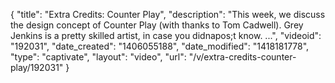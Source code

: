 {
    "title": "Extra Credits: Counter Play",
    "description": "This week, we discuss the design concept of Counter Play (with thanks to Tom Cadwell). Grey Jenkins is a pretty skilled artist, in case you didnapos;t know. ...",
    "videoid": "192031",
    "date_created": "1406055188",
    "date_modified": "1418181778",
    "type": "captivate",
    "layout": "video",
    "url": "\/v\/extra-credits-counter-play\/192031"
}